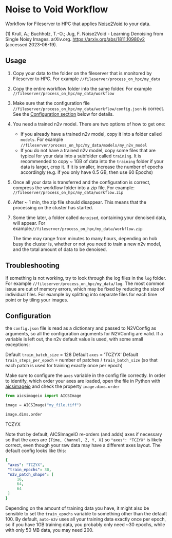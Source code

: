 # Noise to Void Workflow

Workflow for Fileserver to HPC that applies [Noise2Void](https://github.com/juglab/n2v) to your data.

(1) Krull, A.; Buchholz, T.-O.; Jug, F. Noise2Void - Learning Denoising from Single Noisy Images. arXiv.org. <https://arxiv.org/abs/1811.10980v2> (accessed 2023-06-19).

## Usage

1. Copy your data to the folder on the fileserver that is monitored by Fileserver to HPC. For example `//fileserver/process_on_hpc/my_data`
2. Copy the entire workflow folder into the same folder. For example `//fileserver/process_on_hpc/my_data/workflow`
3. Make sure that the configuration file `//fileserver/process_on_hpc/my_data/workflow/config.json` is correct. See the [Configuration section](#configuration) below for details.
4. You need a trained n2v model. There are two options of how to get one:
   * If you already have a trained n2v model, copy it into a folder called `models`. For example `//fileserver/process_on_hpc/my_data/models/my_n2v_model`
   * If you do not have a trained n2v model, copy some files that are typical for your data into a subfolder called `training`. It is recommended to copy ~ 1GB of data into the `training` folder if your data is larger, crop it. If it is smaller, increase the number of epochs accordingly (e.g. if you only have 0.5 GB, then use 60 Epochs)
5. Once all your data is transferred and the configuration is correct, compress the workflow folder into a zip file. For example: `//fileserver/process_on_hpc/my_data/workflow.zip`
6. After ~ 1 min, the zip file should disappear. This means that the processing on the cluster has started.
7. Some time later, a folder called `denoised`, containing your denoised data, will appear. For example:`//fileserver/process_on_hpc/my_data/workflow.zip`

   The time may range from minutes to many hours, depending on hob busy the cluster is, whether or not you need to train a new n2v model, and the total amount of data to be denoised.

## Troubleshooting

If something is not working, try to look through the log files in the `log` folder. For example `//fileserver/process_on_hpc/my_data/log`. The most common issue are out of memory errors, which may be fixed by reducing the size of individual files. For example by splitting into separate files for each time point or by tiling your images.

## Configuration

the `config.json` file is read as a dictionary and passed to N2VConfig as arguments, so all the configuration arguments for N2VConfig are valid. If a variable is left out, the n2v default value is used, with some small exceptions:

Default `train_batch_size` = 128
Default `axes` = 'TCZYX'
Default `train_steps_per_epoch` = number of patches / `train_batch_size` (so that each patch is used for training exactly once per epoch)

Make sure to configure the `axes` variable in the config file correctly. In order to identify, which order your axes are loaded, open the file in Python with [aicsimageio](https://github.com/AllenCellModeling/aicsimageio) and check the property `image.dims.order`

```python
from aicsimageio import AICSImage

image = AICSImage("my_file.tiff")

image.dims.order
```

TCZYX

Note that by default, AICSImageIO re-orders (and adds) axes if necessary so that the axes are `[Time, Channel, Z, Y, X]`   so `"axes": "TCZYX"` is likely correct, even though your raw data may have a different axes layout. The default config looks like this:

   ```yaml
   {
    "axes": "TCZYX",
    "train_epochs": 30,
    "n2v_patch_shape": [
        16,
        64,
        64
    ]
   }
   ```

Depending on the amount of training data you have, it might also be sensible to set the `train_epochs` variable to something other than the default 100. By default, `auto-n2v` uses all your training data exactly once per epoch, so if you have 1GB training data, you probably only need ~30 epochs, while with only 50 MB data, you may need 200.
